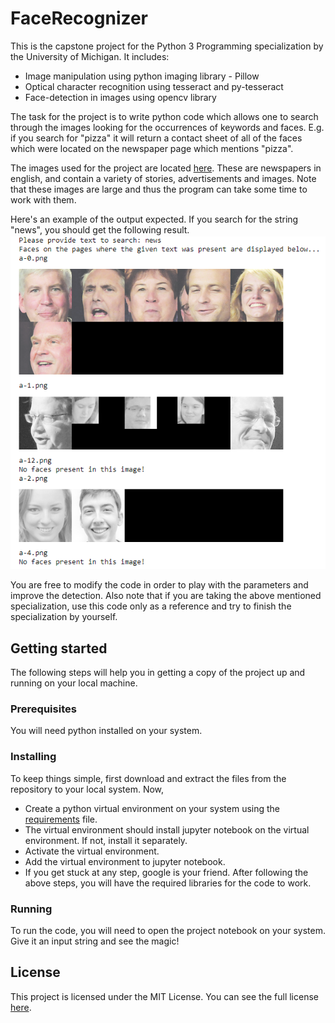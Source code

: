 # FaceRecognizer
This is the capstone project for the Python 3 Programming specialization by the University of Michigan. It includes:
* Image manipulation using python imaging library - Pillow
* Optical character recognition using tesseract and py-tesseract
* Face-detection in images using opencv library

The task for the project is to write python code which allows one to search through the images looking for the occurrences of keywords and faces. E.g. if you search for "pizza" it will return a contact sheet of all of the faces which were located on the newspaper page which mentions "pizza". 

The images used for the project are located [here](/requiredFiles/projectImagesLarge). These are newspapers in english, and contain a variety of stories, advertisements and images. Note that these images are large and thus the program can take some time to work with them.

Here's an example of the output expected. If you search for the string "news", you should get the following result.
![Project example](/Demo/demo1.png)

You are free to modify the code in order to play with the parameters and improve the detection. Also note that if you are taking the above mentioned specialization, use this code only as a reference and try to finish the specialization by yourself.

## Getting started
The following steps will help you in getting a copy of the project up and running on your local machine.

### Prerequisites
You will need python installed on your system.

### Installing
To keep things simple, first download and extract the files from the repository to your local system. Now,
* Create a python virtual environment on your system using the [requirements](/requirements.txt) file. 
* The virtual environment should install jupyter notebook on the virtual environment. If not, install it separately.
* Activate the virtual environment.
* Add the virtual environment to jupyter notebook.
* If you get stuck at any step, google is your friend.
After following the above steps, you will have the required libraries for the code to work.

### Running
To run the code, you will need to open the project notebook on your system. Give it an input string and see the magic!

## License
This project is licensed under the MIT License. You can see the full license [here](/LICENSE).
